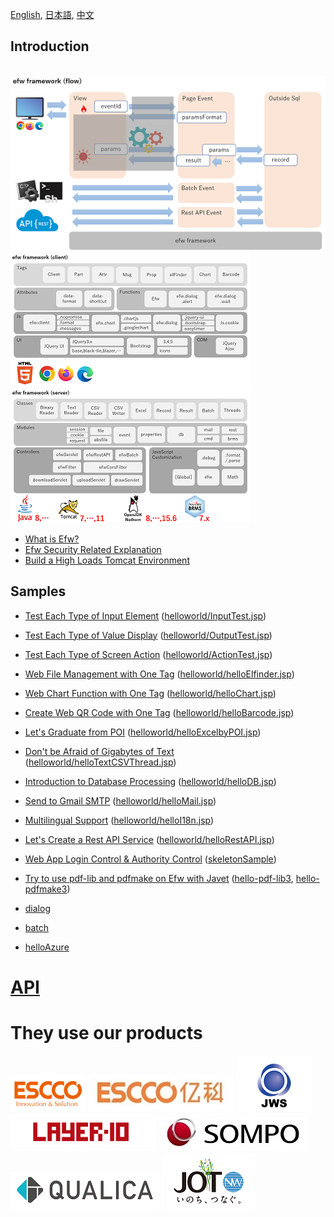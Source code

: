 [English](README_E.md), [日本語](README_J.md), [中文](README_C.md)

## Introduction

&nbsp;&nbsp;&nbsp;&nbsp;&nbsp;&nbsp;&nbsp;&nbsp;&nbsp;&nbsp;&nbsp;&nbsp;&nbsp;&nbsp;&nbsp;&nbsp;&nbsp;&nbsp;
[![Efw Flow](./help/img/efw_flow.png)](./help/img/efw_flow_org.png)<br>
[![Efw Client](./help/img/efw_client.png)](./help/img/efw_client_org.png)
[![Efw Server](./help/img/efw_server.png)](./help/img/efw_server_org.png)

* [What is Efw?](https://qiita.com/changkejun/items/844953846f3e6bed4a9d)
* [Efw Security Related Explanation](https://qiita.com/changkejun/items/70184f814ff52f862d91)
* [Build a High Loads Tomcat Environment](https://qiita.com/changkejun/items/fb325ed0a9d81f3bf5f0)


## Samples

* [Test Each Type of Input Element](https://qiita.com/changkejun/items/2f59403e8fa3b0f40eb7) ([helloworld/InputTest.jsp](https://github.com/efwGrp/qittaSamples/tree/main/helloworld/InputTest.jsp))
* [Test Each Type of Value Display](https://qiita.com/changkejun/items/f634ae1c8040cef4cc01) ([helloworld/OutputTest.jsp](https://github.com/efwGrp/qittaSamples/tree/main/helloworld/OutputTest.jsp))
* [Test Each Type of Screen Action](https://qiita.com/changkejun/items/3accadd827594d1bccdf) ([helloworld/ActionTest.jsp](https://github.com/efwGrp/qittaSamples/tree/main/helloworld/ActionTest.jsp))
* [Web File Management with One Tag](https://qiita.com/changkejun/items/3f943f089d44d83296af) ([helloworld/helloElfinder.jsp](https://github.com/efwGrp/qittaSamples/tree/main/helloworld/helloElfinder.jsp))
* [Web Chart Function with One Tag](https://qiita.com/changkejun/items/dc976ccaaf82458c7771) ([helloworld/helloChart.jsp](https://github.com/efwGrp/qittaSamples/tree/main/helloworld/helloChart.jsp))
* [Create Web QR Code with One Tag](https://qiita.com/changkejun/items/0cdef7d8d288f9f0a563) ([helloworld/helloBarcode.jsp](https://github.com/efwGrp/qittaSamples/tree/main/helloworld/helloBarcode.jsp))
* [Let's Graduate from POI](https://qiita.com/changkejun/items/5f6c5b234dc1322ec859) ([helloworld/helloExcelbyPOI.jsp](https://github.com/efwGrp/qittaSamples/tree/main/helloworld/helloExcelbyPOI.jsp))
* [Don't be Afraid of Gigabytes of Text](https://qiita.com/changkejun/items/97af2b8722c149f5335d) ([helloworld/helloTextCSVThread.jsp](https://github.com/efwGrp/qittaSamples/tree/main/helloworld/helloTextCSVThread.jsp))
* [Introduction to Database Processing](https://qiita.com/changkejun/items/d046d1804b4c996700e2) ([helloworld/helloDB.jsp](https://github.com/efwGrp/qittaSamples/tree/main/helloworld/helloDB.jsp))
* [Send to Gmail SMTP](https://qiita.com/changkejun/items/26fe53af470ee1a96b05) ([helloworld/helloMail.jsp](https://github.com/efwGrp/qittaSamples/tree/main/helloworld/helloMail.jsp))
* [Multilingual Support](https://qiita.com/changkejun/items/7d0999b90b0e5370f928) ([helloworld/helloI18n.jsp](https://github.com/efwGrp/qittaSamples/tree/main/helloworld/helloI18n.jsp))
* [Let's Create a Rest API Service](https://qiita.com/changkejun/items/54c3df529a1b83093790) ([helloworld/helloRestAPI.jsp](https://github.com/efwGrp/qittaSamples/tree/main/helloworld/helloRestAPI.jsp))
* [Web App Login Control & Authority Control](https://qiita.com/changkejun/items/c36d3671493225ad14ce) ([skeletonSample](https://github.com/efwGrp/qittaSamples/tree/main/skeletonSample))
* [Try to use pdf-lib and pdfmake on Efw with Javet](https://qiita.com/changkejun/items/5f50cf3d3e935dd90989) ([hello-pdf-lib3](https://github.com/efwGrp/qittaSamples/tree/main/hello-pdf-lib3), [hello-pdfmake3](https://github.com/efwGrp/qittaSamples/tree/main/hello-pdfmake3))

* [dialog](samples/dialogSample)
* [batch](samples/batchSample)
* [helloAzure](samples/helloAzure)


# [API](elp/e/api.md)


# They use our products

[![ESCCO](help/img/logos/escco.png)](https://www.escco.co.jp) 
[![YIKE](help/img/logos/yike.jpg)](https://www.escco.com.cn) 
[![JWTS](help/img/logos/jwts.png)](https://www.jwts.co.jp) 
[![LAYER10](help/img/logos/layer10.png)](http://www.layer10.jp/) 
[![SOMPO-JAPAN](help/img/logos/jpn_sompo.jpg)](https://www.sompo-japan.co.jp/) 
[![QUALICA](help/img/logos/qualica.png)](https://www.qualica.co.jp/) 
[![JOT](help/img/logos/jot.png)](https://www.jotnw.or.jp/)

